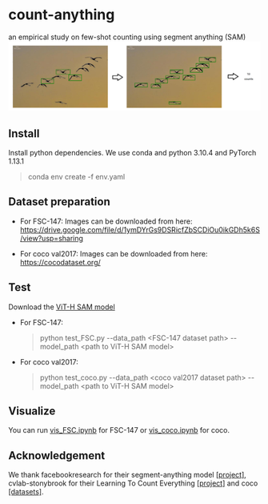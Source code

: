 # count-anything
an empirical study on few-shot counting using segment anything (SAM)
![image](example.png)
## Install
Install python dependencies. We use conda and python 3.10.4 and PyTorch 1.13.1
> conda env create -f env.yaml

## Dataset preparation
- For FSC-147:
    Images can be downloaded from here: https://drive.google.com/file/d/1ymDYrGs9DSRicfZbSCDiOu0ikGDh5k6S/view?usp=sharing

- For coco val2017:
    Images can be downloaded from here: https://cocodataset.org/

## Test
Download the [ViT-H SAM model](https://dl.fbaipublicfiles.com/segment_anything/sam_vit_h_4b8939.pth)

- For FSC-147:
    > python test_FSC.py --data_path \<FSC-147 dataset path\> --model_path \<path to ViT-H SAM model\>

- For coco val2017:
    > python test_coco.py --data_path \<coco val2017 dataset path\> --model_path \<path to ViT-H SAM model\>

## Visualize
You can run [vis_FSC.ipynb](vis_FSC.ipynb) for FSC-147 or [vis_coco.ipynb](vis_coco.ipynb) for coco.

## Acknowledgement
We thank facebookresearch for their segment-anything model [[project]](https://github.com/facebookresearch/segment-anything), cvlab-stonybrook for their Learning To Count Everything [[project]](https://github.com/cvlab-stonybrook/LearningToCountEverything) and coco [[datasets]](https://cocodataset.org/).